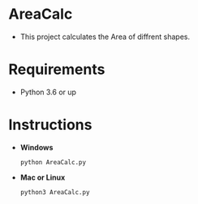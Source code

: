 # AreaCalc
- This project calculates the Area of diffrent shapes.

# Requirements
- Python 3.6 or up

# Instructions
- **Windows**
  ```
  python AreaCalc.py
  ```
- **Mac or Linux**
  ```
  python3 AreaCalc.py
  ```
